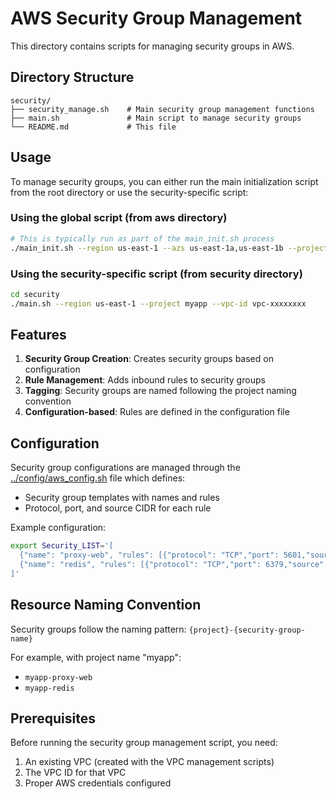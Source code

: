 # AWS Security Group Management

This directory contains scripts for managing security groups in AWS.

## Directory Structure

```
security/
├── security_manage.sh    # Main security group management functions
├── main.sh               # Main script to manage security groups
└── README.md             # This file
```

## Usage

To manage security groups, you can either run the main initialization script from the root directory or use the security-specific script:

### Using the global script (from aws directory)
```bash
# This is typically run as part of the main_init.sh process
./main_init.sh --region us-east-1 --azs us-east-1a,us-east-1b --project myapp
```

### Using the security-specific script (from security directory)
```bash
cd security
./main.sh --region us-east-1 --project myapp --vpc-id vpc-xxxxxxxx
```

## Features

1. **Security Group Creation**: Creates security groups based on configuration
2. **Rule Management**: Adds inbound rules to security groups
3. **Tagging**: Security groups are named following the project naming convention
4. **Configuration-based**: Rules are defined in the configuration file

## Configuration

Security group configurations are managed through the [../config/aws_config.sh](../config/aws_config.sh) file which defines:
- Security group templates with names and rules
- Protocol, port, and source CIDR for each rule

Example configuration:
```bash
export Security_LIST='[
  {"name": "proxy-web", "rules": [{"protocol": "TCP","port": 5601,"source": "10.3.0.0/16"}]},
  {"name": "redis", "rules": [{"protocol": "TCP","port": 6379,"source": "10.3.0.0/16"}]}
]'
```

## Resource Naming Convention

Security groups follow the naming pattern: `{project}-{security-group-name}`

For example, with project name "myapp":
- `myapp-proxy-web`
- `myapp-redis`

## Prerequisites

Before running the security group management script, you need:
1. An existing VPC (created with the VPC management scripts)
2. The VPC ID for that VPC
3. Proper AWS credentials configured